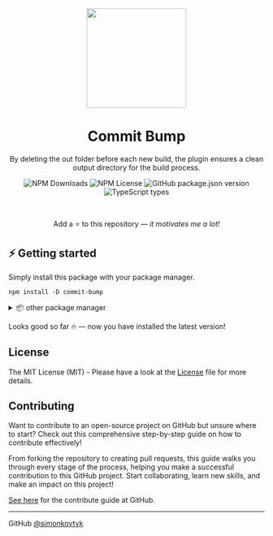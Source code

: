 <div align="center">

<img width="196" src="https://raw.githubusercontent.com/simonkovtyk/commit-bump/" />

<h1>Commit Bump</h1>

<p>By deleting the out folder before each new build, the plugin ensures a clean output directory for the build process.</p>

![NPM Downloads](https://img.shields.io/npm/dw/commit-bump)
![NPM License](https://img.shields.io/npm/l/commit-bump)
![GitHub package.json version](https://img.shields.io/npm/v/commmit-bump)
![TypeScript types](https://img.shields.io/badge/TypeScript_types-included-blue)

<br />

Add a ⭐ to this repository — *it motivates me a lot!*

</div>

## ⚡️ Getting started

Simply install this package with your package manager.

````shell
npm install -D commit-bump
````

<details>
<summary>📦 other package manager</summary>

Here are examples for installing the package with other package manager.

> 💾 **yarn**
> ````shell
> yarn add -D commit-bump
> ````

> 💾 **pnpm**
> ````shell
> pnpm install -D commit-bump
> ````

</details>

Looks good so far 🔥 — now you have installed the latest version!

## License

The MIT License (MIT) - Please have a look at the [License](https://github.com/simonkovtyk/commit-bump/blob/main/LICENSE) file for more details.

## Contributing

Want to contribute to an open-source project on GitHub but unsure where to start? Check out this comprehensive step-by-step guide on how to contribute effectively!

From forking the repository to creating pull requests, this guide walks you through every stage of the process, helping you make a successful contribution to this GitHub project. Start collaborating,
learn new skills, and make an impact on this project!

[See here](https://github.com/simonkovtyk/commit-bump/blob/main/docs/guides/HOW_TO_CONTRIBUTE.md) for the contribute guide at GitHub.

<hr>

GitHub [@simonkovtyk](https://github.com/simonkovtyk)

